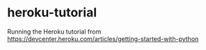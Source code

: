 # heroku-tutorial
Running the Heroku tutorial from https://devcenter.heroku.com/articles/getting-started-with-python
